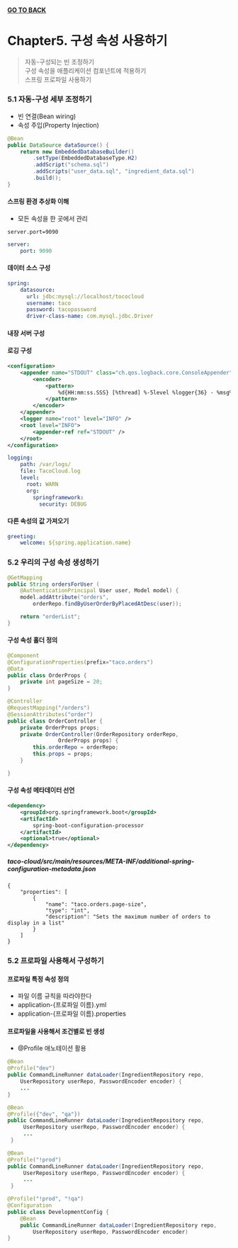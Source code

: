 #### [GO TO BACK](../README.md)

# Chapter5. 구성 속성 사용하기
> 자동-구성되는 빈 조정하기  
> 구성 속성을 애플리케이션 컴포넌트에 적용하기  
> 스프링 프로파일 사용하기  

### 5.1 자동-구성 세부 조정하기
- 빈 연결(Bean wiring)
- 속성 주입(Property Injection)

```java
@Bean
public DataSource dataSource() {
    return new EmbeddedDatabaseBuilder()
        .setType(EmbeddedDatabaseType.H2)
        .addScript("schema.sql")
        .addScripts("user_data.sql", "ingredient_data.sql")
        .build();
}
```
#### 스프링 환경 추상화 이해
- 모든 속성을 한 곳에서 관리
```properties
server.port=9090
```
```yaml
server:
    port: 9090
```
#### 데이터 소스 구성
```yaml
spring:
    datasource:
      url: jdbc:mysql://localhost/tococloud
      username: taco
      password: tacopassword
      driver-class-name: com.mysql.jdbc.Driver
```
#### 내장 서버 구성
#### 로깅 구성
```xml
<configuration>
    <appender name="STDOUT" class="ch.qos.logback.core.ConsoleAppender">
        <encoder>
            <pattern>
                %d{HH:mm:ss.SSS} [%thread] %-5level %logger{36} - %msg%n
            </pattern>
        </encoder>
    </appender>
    <logger name="root" level="INFO" />
    <root level="INFO">
        <appender-ref ref="STDOUT" />
    </root>
</configuration>
```
```yaml
logging:
    path: /var/logs/
    file: TacoCloud.log
    level:
      root: WARN
      org:
        springframework:
          security: DEBUG
```
#### 다른 속성의 값 가져오기
```yaml
greeting:
    welcome: ${spring.application.name}
```

### 5.2 우리의 구성 속성 생성하기
```java
@GetMapping
public String ordersForUser (
    @AuthenticationPrincipal User user, Model model) {
    model.addAttribute("orders",
        orderRepo.findByUserOrderByPlacedAtDesc(user));

    return "orderList";   
}
```
#### 구성 속성 홀더 정의
```java
@Component
@ConfigurationProperties(prefix="taco.orders")
@Data
public class OrderProps {
    private int pageSize = 20;
}

@Controller
@RequestMapping("/orders")
@SessionAttributes("order")
public class OrderController {
    private OrderProps props;
    private OrderController(OrderRepository orderRepo,
                OrderProps props) {
        this.orderRepo = orderRepo;
        this.props = props;
    }

}
```
#### 구성 속성 메타데이터 선언
```xml
<dependency>
    <groupId>org.springframework.boot</groupId>
    <artifactId>
        spring-boot-configuration-processor
    </artifactId>
    <optional>true</optional>
</dependency>
```
##### taco-cloud/src/main/resources/META-INF/additional-spring-configuration-metadata.json
```
{
    "properties": [
        {
            "name": "taco.orders.page-size",
            "type": "int",
            "description": "Sets the maximum number of orders to display in a list"
        }
    ]
}
```

### 5.2 프로파일 사용해서 구성하기
#### 프로파일 특정 속성 정의
- 파일 이름 규칙을 따라야한다
- application-{프로파일 이름}.yml
- application-{프로파일 이름}.properties
#### 프로파일을 사용해서 조건별로 빈 생성
- @Profile 애노테이션 활용
```java
@Bean
@Profile("dev")
public CommandLineRunner dataLoader(IngredientRepository repo,
    UserRepository userRepo, PasswordEncoder encoder) {
    ...
}   
```
```java
@Bean
@Profile({"dev", "qa"})
public CommandLineRunner dataLoader(IngredientRepository repo,
     UserRepository userRepo, PasswordEncoder encoder) {
     ...
 }  
```
```java
@Bean
@Profile("!prod")
public CommandLineRunner dataLoader(IngredientRepository repo,
     UserRepository userRepo, PasswordEncoder encoder) {
     ...
 }  
```
```java
@Profile("!prod", "!qa")
@Configuration
public class DevelopmentConfig {
    @Bean
    public CommandLineRunner dataLoader(IngredientRepository repo,
        UserRepository userRepo, PasswordEncoder encoder)   
}
```
